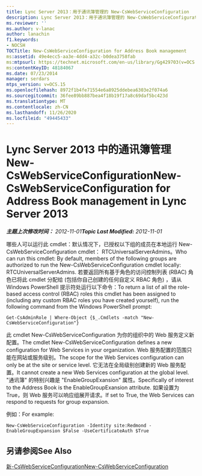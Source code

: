 ```yaml
---
title: Lync Server 2013：用于通讯簿管理的 New-CsWebServiceConfiguration
description: Lync Server 2013：用于通讯簿管理的 New-CsWebServiceConfiguration。
ms.reviewer: ''
ms.author: v-lanac
author: lanachin
f1.keywords:
- NOCSH
TOCTitle: New-CsWebServiceConfiguration for Address Book management
ms:assetid: 49e4ecc5-aa3e-4dd4-a32c-b0dea3758fab
ms:mtpsurl: https://technet.microsoft.com/en-us/library/Gg429703(v=OCS.15)
ms:contentKeyID: 48184067
ms.date: 07/23/2014
manager: serdars
mtps_version: v=OCS.15
ms.openlocfilehash: 8972f1b4fe71554e6a8925ddebea6303e2f074a6
ms.sourcegitcommit: 36fee89bb887bea4f18b19f17a8c69daf5bc423d
ms.translationtype: MT
ms.contentlocale: zh-CN
ms.lasthandoff: 11/26/2020
ms.locfileid: "49445433"
---
```

# <a name="new-cswebserviceconfiguration-for-address-book-management-in-lync-server-2013"></a><span data-ttu-id="f0e5c-103">Lync Server 2013 中的通讯簿管理 New-CsWebServiceConfiguration</span><span class="sxs-lookup"><span data-stu-id="f0e5c-103">New-CsWebServiceConfiguration for Address Book management in Lync Server 2013</span></span>

<div data-xmlns="http://www.w3.org/1999/xhtml">

<div class="topic" data-xmlns="http://www.w3.org/1999/xhtml" data-msxsl="urn:schemas-microsoft-com:xslt" data-cs="https://msdn.microsoft.com/">

<div data-asp="https://msdn2.microsoft.com/asp">



</div>

<div id="mainSection">

<div id="mainBody"><span data-ttu-id="f0e5c-104">

<span> </span></span><span class="sxs-lookup"><span data-stu-id="f0e5c-104">

<span> </span></span></span>

<span data-ttu-id="f0e5c-105">_**主题上次修改时间：** 2012-11-01_</span><span class="sxs-lookup"><span data-stu-id="f0e5c-105">_**Topic Last Modified:** 2012-11-01_</span></span>

<span data-ttu-id="f0e5c-106">哪些人可以运行此 cmdlet：默认情况下，已授权以下组的成员在本地运行 New-CsWebServiceConfiguration cmdlet： RTCUniversalServerAdmins。</span><span class="sxs-lookup"><span data-stu-id="f0e5c-106">Who can run this cmdlet: By default, members of the following groups are authorized to run the New-CsWebServiceConfiguration cmdlet locally: RTCUniversalServerAdmins.</span></span> <span data-ttu-id="f0e5c-107">若要返回所有基于角色的访问控制列表 (RBAC) 角色已将此 cmdlet 分配给 (包括你自己创建的任何自定义 RBAC 角色) ，请从 Windows PowerShell 提示符处运行以下命令：</span><span class="sxs-lookup"><span data-stu-id="f0e5c-107">To return a list of all the role-based access control (RBAC) roles this cmdlet has been assigned to (including any custom RBAC roles you have created yourself), run the following command from the Windows PowerShell prompt:</span></span>

    Get-CsAdminRole | Where-Object {$_.Cmdlets -match "New-CsWebServiceConfiguration"}

<span data-ttu-id="f0e5c-108">此 cmdlet New-CsWebServiceConfiguration 为你的组织中的 Web 服务定义新配置。</span><span class="sxs-lookup"><span data-stu-id="f0e5c-108">The cmdlet New-CsWebServiceConfiguration defines a new configuration for Web Services in your organization.</span></span> <span data-ttu-id="f0e5c-109">Web 服务配置的范围只能在网站或服务级别。</span><span class="sxs-lookup"><span data-stu-id="f0e5c-109">The scope for the Web Services configuration can only be at the site or service level.</span></span> <span data-ttu-id="f0e5c-110">它无法在全局级别创建新的 Web 服务配置。</span><span class="sxs-lookup"><span data-stu-id="f0e5c-110">It cannot create a new Web Services configuration at the global level.</span></span> <span data-ttu-id="f0e5c-111">"通讯簿" 的特别兴趣是 "EnableGroupExansion" 属性。</span><span class="sxs-lookup"><span data-stu-id="f0e5c-111">Specifically of interest to the Address Book is the EnableGroupExansion attribute.</span></span> <span data-ttu-id="f0e5c-112">如果设置为 True，则 Web 服务可以响应组展开请求。</span><span class="sxs-lookup"><span data-stu-id="f0e5c-112">If set to True, the Web Services can respond to requests for group expansion.</span></span>

<span data-ttu-id="f0e5c-113">例如：</span><span class="sxs-lookup"><span data-stu-id="f0e5c-113">For example:</span></span>

    New-CsWebServiceConfiguration -Identity site:Redmond -EnableGroupExpansion $False -UseCertificateAuth $True

<div>

## <a name="see-also"></a><span data-ttu-id="f0e5c-114">另请参阅</span><span class="sxs-lookup"><span data-stu-id="f0e5c-114">See Also</span></span>


[<span data-ttu-id="f0e5c-115">新-CsWebServiceConfiguration</span><span class="sxs-lookup"><span data-stu-id="f0e5c-115">New-CsWebServiceConfiguration</span></span>](https://docs.microsoft.com/powershell/module/skype/New-CsWebServiceConfiguration)  
  

<span data-ttu-id="f0e5c-116"></div>

</div>

<span> </span>

</div>

</div>

</span><span class="sxs-lookup"><span data-stu-id="f0e5c-116"></div>

</div>

<span> </span>

</div>

</div>

</span></span></div>

